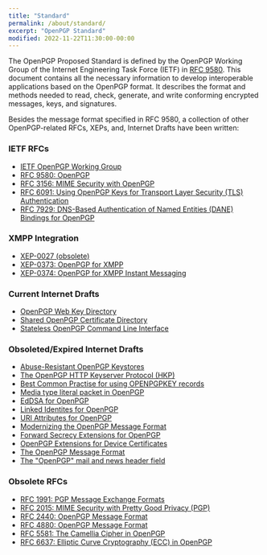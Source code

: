 ```yaml
---
title: "Standard"
permalink: /about/standard/
excerpt: "OpenPGP Standard"
modified: 2022-11-22T11:30:00-00:00
---
```


The OpenPGP Proposed Standard is defined by the OpenPGP Working Group of the Internet Engineering Task Force (IETF) in [RFC 9580](https://www.rfc-editor.org/rfc/rfc9580.html).
This document contains all the necessary information to develop interoperable applications based on the OpenPGP format.
It describes the format and methods needed to read, check, generate, and write conforming encrypted messages, keys, and signatures.

Besides the message format specified in RFC 9580, a collection of other OpenPGP-related RFCs, XEPs, and, Internet Drafts have been written:

### IETF RFCs
* [IETF OpenPGP Working Group](https://datatracker.ietf.org/wg/openpgp/charter/)
* [RFC 9580: OpenPGP](https://www.rfc-editor.org/rfc/rfc9580.html)
* [RFC 3156: MIME Security with OpenPGP](https://tools.ietf.org/html/rfc3156)
* [RFC 6091: Using OpenPGP Keys for Transport Layer Security (TLS) Authentication](https://tools.ietf.org/html/rfc6091)
* [RFC 7929: DNS-Based Authentication of Named Entities (DANE) Bindings for OpenPGP](https://tools.ietf.org/html/rfc7929)

### XMPP Integration
* [XEP-0027 (obsolete)](https://www.xmpp.org/extensions/xep-0027.html)
* [XEP-0373: OpenPGP for XMPP](https://www.xmpp.org/extensions/xep-0373.html)
* [XEP-0374: OpenPGP for XMPP Instant Messaging](https://www.xmpp.org/extensions/xep-0374.html)

### Current Internet Drafts
* [OpenPGP Web Key Directory](https://datatracker.ietf.org/doc/draft-koch-openpgp-webkey-service/)
* [Shared OpenPGP Certificate Directory](https://datatracker.ietf.org/doc/draft-nwjw-openpgp-cert-d/)
* [Stateless OpenPGP Command Line Interface](https://datatracker.ietf.org/doc/draft-dkg-openpgp-stateless-cli/)

### Obsoleted/Expired Internet Drafts
* [Abuse-Resistant OpenPGP Keystores](https://datatracker.ietf.org/doc/html/draft-dkg-openpgp-abuse-resistant-keystore)
* [The OpenPGP HTTP Keyserver Protocol (HKP)](https://tools.ietf.org/html/draft-shaw-openpgp-hkp-00)
* [Best Common Practise for using OPENPGPKEY records](https://tools.ietf.org/html/draft-ietf-dane-openpgpkey-usage-01)
* [Media type literal packet in OpenPGP](https://tools.ietf.org/html/draft-moscaritolo-openpgp-literal-01)
* [EdDSA for OpenPGP](https://tools.ietf.org/html/draft-koch-eddsa-for-openpgp-04)
* [Linked Identites for OpenPGP](https://tools.ietf.org/html/draft-vb-openpgp-linked-ids-01)
* [URI Attributes for OpenPGP](https://tools.ietf.org/html/draft-vb-openpgp-uri-attribute-01)
* [Modernizing the OpenPGP Message Format](https://tools.ietf.org/html/draft-ford-openpgp-format-00)
* [Forward Secrecy Extensions for OpenPGP](https://tools.ietf.org/html/draft-brown-pgp-pfs-03)
* [OpenPGP Extensions for Device Certificates](https://tools.ietf.org/html/draft-atkins-openpgp-device-certificates-04)
* [The OpenPGP Message Format](https://tools.ietf.org/html/draft-bray-pgp-message-00)
* [The "OpenPGP" mail and news header field](https://tools.ietf.org/html/draft-josefsson-openpgp-mailnews-header-07)

### Obsolete RFCs
* [RFC 1991: PGP Message Exchange Formats](https://tools.ietf.org/html/rfc1991)
* [RFC 2015: MIME Security with Pretty Good Privacy (PGP)](https://tools.ietf.org/html/rfc2015)
* [RFC 2440: OpenPGP Message Format](https://tools.ietf.org/html/rfc2440)
* [RFC 4880: OpenPGP Message Format](https://tools.ietf.org/html/rfc4880)
* [RFC 5581: The Camellia Cipher in OpenPGP](https://tools.ietf.org/html/rfc5581)
* [RFC 6637: Elliptic Curve Cryptography (ECC) in OpenPGP](https://tools.ietf.org/html/rfc6637)
